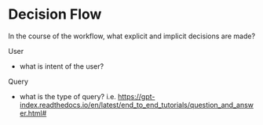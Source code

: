 # Decision Flow

In the course of the workflow, what explicit and implicit decisions are made?

User
  - what is intent of the user?


Query
  - what is the type of query? i.e. https://gpt-index.readthedocs.io/en/latest/end_to_end_tutorials/question_and_answer.html#


